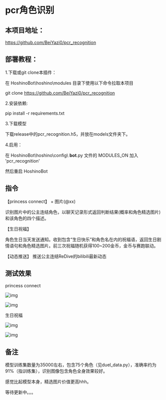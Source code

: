 # pcr角色识别


## 本项目地址：

https://github.com/BeiYazi0/pcr_recognition

## 部署教程：

1.下载或git clone本插件：

在 HoshinoBot\hoshino\modules 目录下使用以下命令拉取本项目

git clone https://github.com/BeiYazi0/pcr_recognition

2.安装依赖:

pip install -r requirements.txt

3.下载模型

下载release中的pcr_recognition.h5，并放在models文件夹下。

4.启用：

在 HoshinoBot\hoshino\config\ **bot**.py 文件的 MODULES_ON 加入 'pcr_recognition'

然后重启 HoshinoBot

## 指令

【princess connect】 + 图片(@xx)

识别图片中的公主连结角色，以聊天记录形式返回判断结果(概率和角色精选图片)和该角色的四个描述。

【生日祝福】 

角色生日当天发送通知。收到包含“生日快乐”和角色名在内的祝福语，返回生日剧情语句和角色精选图片。前三次祝福随机获得100~200金币，金币与赛跑联动。

【动态推送】 推送公主连结ReDive的bilibili最新动态

## 测试效果
princess connect

![img](./test/pcr_reco_1.jpg)

![img](./test/pcr_reco_2.jpg)

生日祝福

![img](./test/birth_note.jpg)

![img](./test/birth_celebrate.jpg)

## 备注

模型训练集数量为35000左右，包含75个角色（见duel_data.py），准确率约为91%（指训练集），识别图像包含角色全身效果较好。

感觉比起模型本身，精选图片价值更高hhh。

等待更新中。。。
